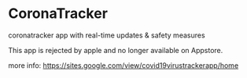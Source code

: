 # CoronaTracker
coronatracker app with real-time updates & safety measures

This app is rejected by apple and no longer available on Appstore.

more info:
https://sites.google.com/view/covid19virustrackerapp/home

